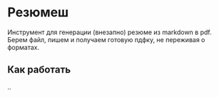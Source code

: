 # Резюмеш

Инструмент для генерации (внезапно) резюме из markdown в pdf.
Берем файл, пишем и получаем готовую пдфку, не переживая о форматах.

## Как работать
..